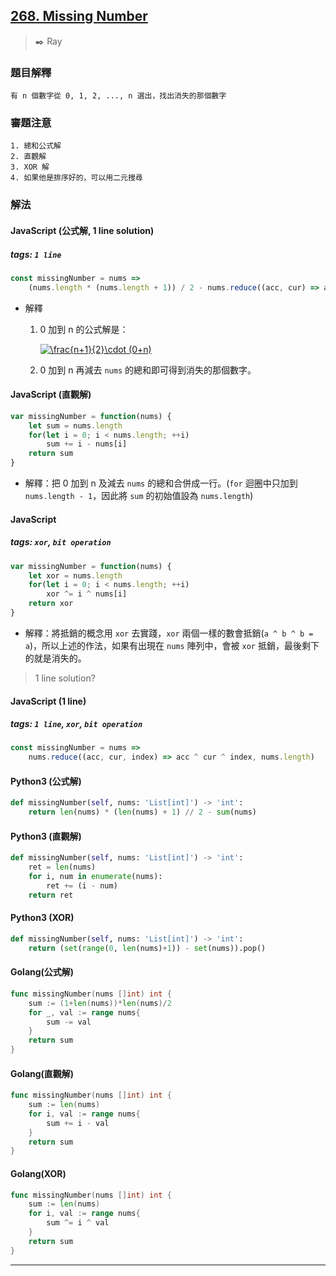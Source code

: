 ## [268. Missing Number](https://leetcode.com/problems/missing-number/)
> :black_nib: Ray
### 題目解釋
    有 n 個數字從 0, 1, 2, ..., n 選出，找出消失的那個數字
### 審題注意
    1. 總和公式解
    2. 直觀解
    3. XOR 解
    4. 如果他是排序好的，可以用二元搜尋
### 解法
#### JavaScript (公式解, 1 line solution)
##### tags: `1 line`
```javascript
const missingNumber = nums =>
    (nums.length * (nums.length + 1)) / 2 - nums.reduce((acc, cur) => acc + cur)
```
- 解釋
    1. 0 加到 n 的公式解是：

        <a  href="https://www.codecogs.com/eqnedit.php?latex=\frac{n&plus;1}{2}\cdot&space;(0&plus;n)"  target="_blank"><img  src="https://latex.codecogs.com/gif.latex?\frac{n&plus;1}{2}\cdot&space;(0&plus;n)"  title="\frac{n+1}{2}\cdot (0+n)"  /></a>

    2. 0 加到 n 再減去 `nums` 的總和即可得到消失的那個數字。
#### JavaScript (直觀解)
```javascript
var missingNumber = function(nums) {
    let sum = nums.length
    for(let i = 0; i < nums.length; ++i)
        sum += i - nums[i]
    return sum
}
```
- 解釋：把 0 加到 n 及減去 `nums` 的總和合併成一行。(`for` 迴圈中只加到 `nums.length - 1`，因此將 `sum` 的初始值設為 `nums.length`)
#### JavaScript
##### tags: `xor`, `bit operation`
```javascript
var missingNumber = function(nums) {
    let xor = nums.length
    for(let i = 0; i < nums.length; ++i)
        xor ^= i ^ nums[i]
    return xor
}
```
- 解釋：將抵銷的概念用 `xor` 去實踐，`xor` 兩個一樣的數會抵銷(`a ^ b ^ b = a`)，所以上述的作法，如果有出現在 `nums` 陣列中，會被 `xor` 抵銷，最後剩下的就是消失的。
> 1 line solution?
#### JavaScript (1 line)
##### tags: `1 line`, `xor`, `bit operation`
```javascript
const missingNumber = nums =>
    nums.reduce((acc, cur, index) => acc ^ cur ^ index, nums.length)
```

#### Python3 (公式解)
```python
def missingNumber(self, nums: 'List[int]') -> 'int':
    return len(nums) * (len(nums) + 1) // 2 - sum(nums)
```

#### Python3 (直觀解)
```python
def missingNumber(self, nums: 'List[int]') -> 'int':
    ret = len(nums)
    for i, num in enumerate(nums):
        ret += (i - num)
    return ret
```

#### Python3 (XOR)
```python
def missingNumber(self, nums: 'List[int]') -> 'int':
    return (set(range(0, len(nums)+1)) - set(nums)).pop()
```
#### Golang(公式解)
```go
func missingNumber(nums []int) int {
    sum := (1+len(nums))*len(nums)/2
    for _, val := range nums{
        sum -= val
    }
    return sum
}
```
#### Golang(直觀解)
```go
func missingNumber(nums []int) int {
    sum := len(nums)
    for i, val := range nums{
        sum += i - val
    }
    return sum
}
```
#### Golang(XOR)
```go
func missingNumber(nums []int) int {
    sum := len(nums)
    for i, val := range nums{
        sum ^= i ^ val
    }
    return sum
}
```
---

